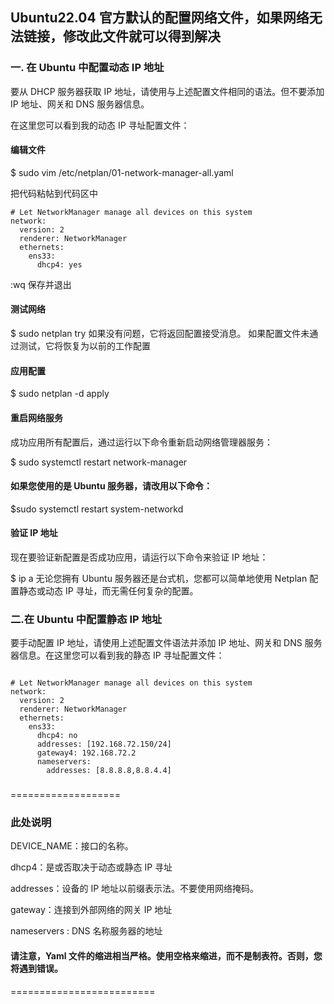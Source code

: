 

## Ubuntu22.04 官方默认的配置网络文件，如果网络无法链接，修改此文件就可以得到解决

### 一. 在 Ubuntu 中配置动态 IP 地址

要从 DHCP 服务器获取 IP 地址，请使用与上述配置文件相同的语法。但不要添加 IP 地址、网关和 DNS 服务器信息。

在这里您可以看到我的动态 IP 寻址配置文件：

#### 编辑文件 
$ sudo vim /etc/netplan/01-network-manager-all.yaml

把代码粘帖到代码区中

```
# Let NetworkManager manage all devices on this system
network:
  version: 2
  renderer: NetworkManager
  ethernets:
    ens33:
      dhcp4: yes

```

:wq 保存并退出
#### 测试网络
$ sudo netplan try
如果没有问题，它将返回配置接受消息。 如果配置文件未通过测试，它将恢复为以前的工作配置
#### 应用配置
$ sudo netplan -d apply

#### 重启网络服务
成功应用所有配置后，通过运行以下命令重新启动网络管理器服务：

$ sudo systemctl restart network-manager
#### 如果您使用的是 Ubuntu 服务器，请改用以下命令：

$sudo systemctl restart system-networkd
#### 验证 IP 地址
现在要验证新配置是否成功应用，请运行以下命令来验证 IP 地址：

$ ip a
无论您拥有 Ubuntu 服务器还是台式机，您都可以简单地使用 Netplan 配置静态或动态 IP 寻址，而无需任何复杂的配置。





### 二.在 Ubuntu 中配置静态 IP 地址
要手动配置 IP 地址，请使用上述配置文件语法并添加 IP 地址、网关和 DNS 服务器信息。在这里您可以看到我的静态 IP 寻址配置文件：

```

# Let NetworkManager manage all devices on this system
network:
  version: 2
  renderer: NetworkManager
  ethernets:
    ens33:
      dhcp4: no
      addresses: [192.168.72.150/24]
      gateway4: 192.168.72.2
      nameservers:
        addresses: [8.8.8.8,8.8.4.4]

```

### 

===================
### 此处说明

DEVICE_NAME：接口的名称。

dhcp4：是或否取决于动态或静态 IP 寻址

addresses：设备的 IP 地址以前缀表示法。不要使用网络掩码。

gateway：连接到外部网络的网关 IP 地址

nameservers : DNS 名称服务器的地址

#### 请注意，Yaml 文件的缩进相当严格。使用空格来缩进，而不是制表符。否则，您将遇到错误。

=========================

